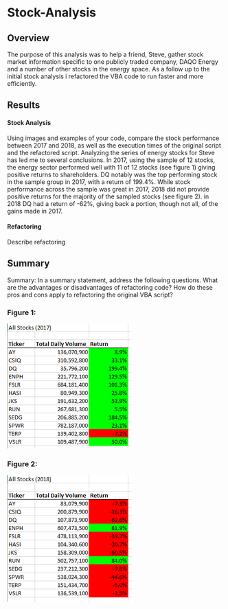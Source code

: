 # Stock-Analysis

## Overview 
The purpose of this analysis was to help a friend, Steve, gather stock market information specific to one publicly traded company, DAQO Energy and a number of other stocks in the energy space. As a follow up to the initial stock analysis i refactored the VBA code to run faster and more efficiently. 
 
 ## Results
 #### Stock Analysis
 Using images and examples of your code, compare the stock performance between 2017 and 2018, as well as the execution times of the original script and the refactored script.
 Analyzing the series of energy stocks for Steve has led me to several conclusions. In 2017, using the sample of 12 stocks, the energy sector performed well with 11 of 12 stocks (see figure 1) giving positive returns to shareholders. DQ notably was the top performing stock in the sample group in 2017, with a return of 199.4%.  While stock performance across the sample was great in 2017, 2018 did not provide positive returns for the majority of the sampled stocks (see figure 2). in 2018 DQ had a return of -62%, giving back a portion, though not all, of the gains made in 2017.  
 
 #### Refactoring
 Describe refactoring
 

 
 ## Summary
 Summary: In a summary statement, address the following questions.
What are the advantages or disadvantages of refactoring code?
How do these pros and cons apply to refactoring the original VBA script?


### Figure 1:
![](Resources/2017_Performance.png) 

### Figure 2:
![](Resources/2018_Performance.png)
